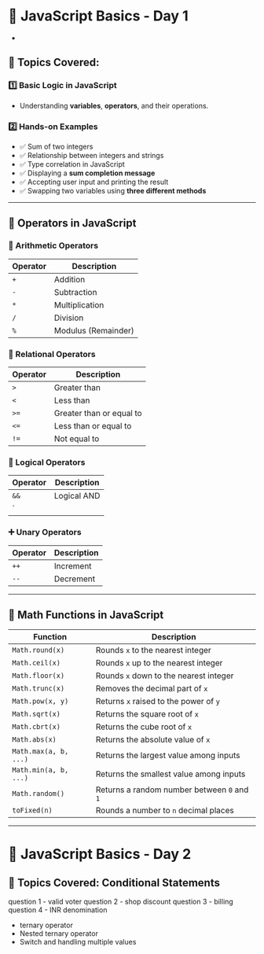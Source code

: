 # 🚀 JavaScript Basics - Day 1
 -
## 📌 Topics Covered:
### **1️⃣ Basic Logic in JavaScript**
- Understanding **variables**, **operators**, and their operations.

### **2️⃣ Hands-on Examples**
- ✅ Sum of two integers
- ✅ Relationship between integers and strings
- ✅ Type correlation in JavaScript
- ✅ Displaying a **sum completion message**
- ✅ Accepting user input and printing the result
- ✅ Swapping two variables using **three different methods**

---

## 🎯 **Operators in JavaScript**
### **🧮 Arithmetic Operators**
| Operator | Description |
|----------|------------|
| `+` | Addition |
| `-` | Subtraction |
| `*` | Multiplication |
| `/` | Division |
| `%` | Modulus (Remainder) |

### **📏 Relational Operators**
| Operator | Description |
|----------|------------|
| `>`  | Greater than |
| `<`  | Less than |
| `>=` | Greater than or equal to |
| `<=` | Less than or equal to |
| `!=` | Not equal to |

### **🔗 Logical Operators**
| Operator | Description |
|----------|------------|
| `&&` | Logical AND |
| `||` | Logical OR |

### **➕ Unary Operators**
| Operator | Description |
|----------|------------|
| `++` | Increment |
| `--` | Decrement |

---

## 🧮 **Math Functions in JavaScript**
| Function | Description |
|----------|-------------|
| `Math.round(x)` | Rounds `x` to the nearest integer |
| `Math.ceil(x)` | Rounds `x` up to the nearest integer |
| `Math.floor(x)` | Rounds `x` down to the nearest integer |
| `Math.trunc(x)` | Removes the decimal part of `x` |
| `Math.pow(x, y)` | Returns `x` raised to the power of `y` |
| `Math.sqrt(x)` | Returns the square root of `x` |
| `Math.cbrt(x)` | Returns the cube root of `x` |
| `Math.abs(x)` | Returns the absolute value of `x` |
| `Math.max(a, b, ...)` | Returns the largest value among inputs |
| `Math.min(a, b, ...)` | Returns the smallest value among inputs |
| `Math.random()` | Returns a random number between `0` and `1` |
| `toFixed(n)` | Rounds a number to `n` decimal places |

---

# 🚀 JavaScript Basics - Day 2

## 📌 Topics Covered: Conditional Statements

question 1 - valid voter
question 2 - shop discount
question 3 - billing
question 4 - INR denomination

- ternary operator
- Nested ternary operator
- Switch and handling multiple values
